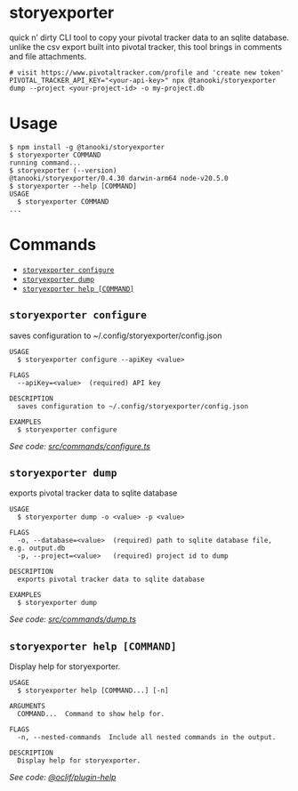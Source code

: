 storyexporter
=================

quick n’ dirty CLI tool to copy your pivotal tracker data to an sqlite database. unlike the csv export built into pivotal tracker, this tool brings in comments and file attachments.


```
# visit https://www.pivotaltracker.com/profile and 'create new token'
PIVOTAL_TRACKER_API_KEY="<your-api-key>" npx @tanooki/storyexporter dump --project <your-project-id> -o my-project.db
```


# Usage

<!-- usage -->
```sh-session
$ npm install -g @tanooki/storyexporter
$ storyexporter COMMAND
running command...
$ storyexporter (--version)
@tanooki/storyexporter/0.4.30 darwin-arm64 node-v20.5.0
$ storyexporter --help [COMMAND]
USAGE
  $ storyexporter COMMAND
...
```
<!-- usagestop -->
# Commands
<!-- commands -->
* [`storyexporter configure`](#storyexporter-configure)
* [`storyexporter dump`](#storyexporter-dump)
* [`storyexporter help [COMMAND]`](#storyexporter-help-command)

## `storyexporter configure`

saves configuration to ~/.config/storyexporter/config.json

```
USAGE
  $ storyexporter configure --apiKey <value>

FLAGS
  --apiKey=<value>  (required) API key

DESCRIPTION
  saves configuration to ~/.config/storyexporter/config.json

EXAMPLES
  $ storyexporter configure
```

_See code: [src/commands/configure.ts](https://github.com/tanookilabs/storyexporter/blob/v0.4.30/src/commands/configure.ts)_

## `storyexporter dump`

exports pivotal tracker data to sqlite database

```
USAGE
  $ storyexporter dump -o <value> -p <value>

FLAGS
  -o, --database=<value>  (required) path to sqlite database file, e.g. output.db
  -p, --project=<value>   (required) project id to dump

DESCRIPTION
  exports pivotal tracker data to sqlite database

EXAMPLES
  $ storyexporter dump
```

_See code: [src/commands/dump.ts](https://github.com/tanookilabs/storyexporter/blob/v0.4.30/src/commands/dump.ts)_

## `storyexporter help [COMMAND]`

Display help for storyexporter.

```
USAGE
  $ storyexporter help [COMMAND...] [-n]

ARGUMENTS
  COMMAND...  Command to show help for.

FLAGS
  -n, --nested-commands  Include all nested commands in the output.

DESCRIPTION
  Display help for storyexporter.
```

_See code: [@oclif/plugin-help](https://github.com/oclif/plugin-help/blob/v6.0.20/src/commands/help.ts)_
<!-- commandsstop -->

